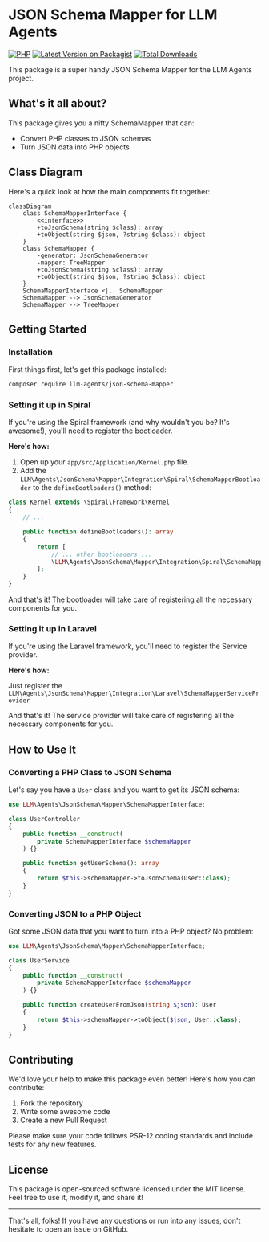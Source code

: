 # JSON Schema Mapper for LLM Agents

[![PHP](https://img.shields.io/packagist/php-v/llm-agents/json-schema-mapper.svg?style=flat-square)](https://packagist.org/packages/llm-agents/json-schema-mapper)
[![Latest Version on Packagist](https://img.shields.io/packagist/v/llm-agents/json-schema-mapper.svg?style=flat-square)](https://packagist.org/packages/llm-agents/json-schema-mapper)
[![Total Downloads](https://img.shields.io/packagist/dt/llm-agents/json-schema-mapper.svg?style=flat-square)](https://packagist.org/packages/llm-agents/json-schema-mapper)

This package is a super handy JSON Schema Mapper for the LLM Agents project.

## What's it all about?

This package gives you a nifty SchemaMapper that can:

- Convert PHP classes to JSON schemas
- Turn JSON data into PHP objects

## Class Diagram

Here's a quick look at how the main components fit together:

```mermaid
classDiagram
    class SchemaMapperInterface {
        <<interface>>
        +toJsonSchema(string $class): array
        +toObject(string $json, ?string $class): object
    }
    class SchemaMapper {
        -generator: JsonSchemaGenerator
        -mapper: TreeMapper
        +toJsonSchema(string $class): array
        +toObject(string $json, ?string $class): object
    }
    SchemaMapperInterface <|.. SchemaMapper
    SchemaMapper --> JsonSchemaGenerator
    SchemaMapper --> TreeMapper
```

## Getting Started

### Installation

First things first, let's get this package installed:

```bash
composer require llm-agents/json-schema-mapper
```

### Setting it up in Spiral

If you're using the Spiral framework (and why wouldn't you be? It's awesome!), you'll need to register the bootloader.

**Here's how:**

1. Open up your `app/src/Application/Kernel.php` file.
2. Add the `LLM\Agents\JsonSchema\Mapper\Integration\Spiral\SchemaMapperBootloader` to the `defineBootloaders()` method:

```php
class Kernel extends \Spiral\Framework\Kernel
{
    // ...

    public function defineBootloaders(): array
    {
        return [
            // ... other bootloaders ...
            \LLM\Agents\JsonSchema\Mapper\Integration\Spiral\SchemaMapperBootloader::class,
        ];
    }
}
```

And that's it! The bootloader will take care of registering all the necessary components for you.

### Setting it up in Laravel

If you're using the Laravel framework, you'll need to register the Service provider.

**Here's how:**

Just register the `LLM\Agents\JsonSchema\Mapper\Integration\Laravel\SchemaMapperServiceProvider`

And that's it! The service provider will take care of registering all the necessary components for you.

## How to Use It

### Converting a PHP Class to JSON Schema

Let's say you have a `User` class and you want to get its JSON schema:

```php
use LLM\Agents\JsonSchema\Mapper\SchemaMapperInterface;

class UserController
{
    public function __construct(
        private SchemaMapperInterface $schemaMapper
    ) {}

    public function getUserSchema(): array
    {
        return $this->schemaMapper->toJsonSchema(User::class);
    }
}
```

### Converting JSON to a PHP Object

Got some JSON data that you want to turn into a PHP object? No problem:

```php
use LLM\Agents\JsonSchema\Mapper\SchemaMapperInterface;

class UserService
{
    public function __construct(
        private SchemaMapperInterface $schemaMapper
    ) {}

    public function createUserFromJson(string $json): User
    {
        return $this->schemaMapper->toObject($json, User::class);
    }
}
```

## Contributing

We'd love your help to make this package even better! Here's how you can contribute:

1. Fork the repository
2. Write some awesome code
3. Create a new Pull Request

Please make sure your code follows PSR-12 coding standards and include tests for any new features.

## License

This package is open-sourced software licensed under the MIT license. Feel free to use it, modify it, and share it!

---

That's all, folks! If you have any questions or run into any issues, don't hesitate to open an issue on GitHub.